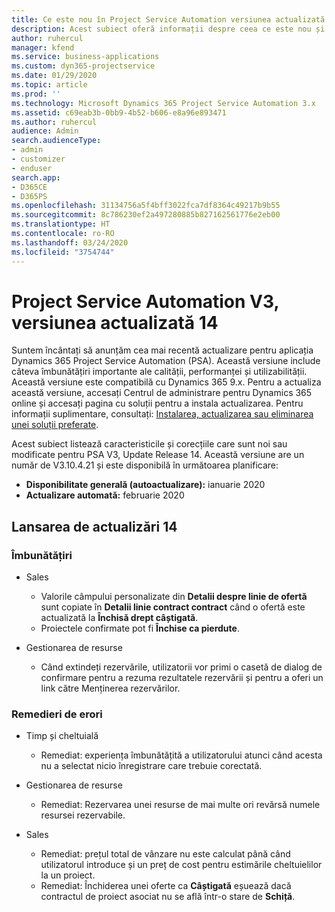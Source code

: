 ```yaml
---
title: Ce este nou în Project Service Automation versiunea actualizată 14, V3
description: Acest subiect oferă informații despre ceea ce este nou și schimbat în Project Service Automation versiunea 14 V3.
author: ruhercul
manager: kfend
ms.service: business-applications
ms.custom: dyn365-projectservice
ms.date: 01/29/2020
ms.topic: article
ms.prod: ''
ms.technology: Microsoft Dynamics 365 Project Service Automation 3.x
ms.assetid: c69eab3b-0bb9-4b52-b606-e8a96e893471
ms.author: ruhercul
audience: Admin
search.audienceType:
- admin
- customizer
- enduser
search.app:
- D365CE
- D365PS
ms.openlocfilehash: 31134756a5f4bff3022fca7df8364c49217b9b55
ms.sourcegitcommit: 8c786230ef2a497280885b827162561776e2eb00
ms.translationtype: HT
ms.contentlocale: ro-RO
ms.lasthandoff: 03/24/2020
ms.locfileid: "3754744"
---
```

# <a name="project-service-automation-v3-update-release-14"></a>Project Service Automation V3, versiunea actualizată 14
Suntem încântați să anunțăm cea mai recentă actualizare pentru aplicația Dynamics 365 Project Service Automation (PSA). Această versiune include câteva îmbunătățiri importante ale calității, performanței și utilizabilității. Această versiune este compatibilă cu Dynamics 365 9.x. Pentru a actualiza această versiune, accesați Centrul de administrare pentru Dynamics 365 online și accesați pagina cu soluții pentru a instala actualizarea. Pentru informații suplimentare, consultați: [Instalarea, actualizarea sau eliminarea unei soluții preferate](https://docs.microsoft.com/power-platform/admin/install-remove-preferred-solution).

Acest subiect listează caracteristicile și corecțiile care sunt noi sau modificate pentru PSA V3, Update Release 14. Această versiune are un număr de V3.10.4.21 și este disponibilă în următoarea planificare:

- **Disponibilitate generală (autoactualizare):** ianuarie 2020
- **Actualizare automată:** februarie 2020

## <a name="update-release-14"></a>Lansarea de actualizări 14

### <a name="enhancements"></a>Îmbunătățiri

- Sales

     - Valorile câmpului personalizate din **Detalii despre linie de ofertă** sunt copiate în **Detalii linie contract contract** când o ofertă este actualizată la **Închisă drept câștigată**.
     - Proiectele confirmate pot fi **Închise ca pierdute**.

- Gestionarea de resurse

     - Când extindeți rezervările, utilizatorii vor primi o casetă de dialog de confirmare pentru a rezuma rezultatele rezervării și pentru a oferi un link către Menținerea rezervărilor.


### <a name="bug-fixes"></a>Remedieri de erori

- Timp și cheltuială

     - Remediat: experiența îmbunătățită a utilizatorului atunci când acesta nu a selectat nicio înregistrare care trebuie corectată.

- Gestionarea de resurse

     - Remediat: Rezervarea unei resurse de mai multe ori revărsă numele resursei rezervabile.

- Sales

     - Remediat: prețul total de vânzare nu este calculat până când utilizatorul introduce și un preț de cost pentru estimările cheltuielilor la un proiect.
     - Remediat: Închiderea unei oferte ca **Câștigată** eșuează dacă contractul de proiect asociat nu se află într-o stare de **Schiță**.

